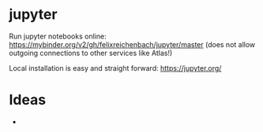 # jupyter
Run jupyter notebooks online: https://mybinder.org/v2/gh/felixreichenbach/jupyter/master (does not allow outgoing connections to other services like Atlas!)

Local installation is easy and straight forward: https://jupyter.org/


# Ideas
- 
